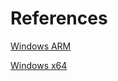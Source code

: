 # References
[Windows ARM](https://github.com/dockur/windows-arm)

[Windows x64](https://github.com/dockur/windows)